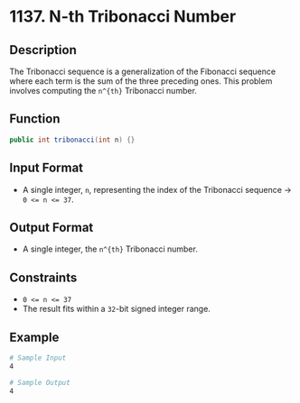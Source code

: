 # 1137. N-th Tribonacci Number

## Description

The Tribonacci sequence is a generalization of the Fibonacci sequence where each term is the sum of the three preceding ones. This problem involves computing the `n^{th}` Tribonacci number.

## Function

```java
public int tribonacci(int n) {}
```

## Input Format

- A single integer, `n`, representing the index of the Tribonacci sequence &rarr; `0 <= n <= 37`.

## Output Format

- A single integer, the `n^{th}` Tribonacci number.

## Constraints

- `0 <= n <= 37`
- The result fits within a `32`-bit signed integer range.

## Example

```bash
# Sample Input
4

# Sample Output
4
```
